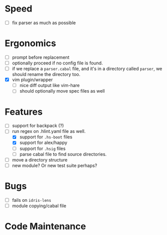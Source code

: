 # Speed
  - [ ] fix parser as much as possible
# Ergonomics
  - [ ] prompt before replacement
  - [ ] optionally proceed if no config file is found.
  - [ ] if we replace a `parser.cabal` file, and it's in a directory called
    `parser`, we should rename the directory too.
  - [x] vim plugin/wrapper
    - [ ] nice diff output like vim-hare
    - [ ] should optionally move spec files as well
# Features
  - [ ] support for backpack (?)
  - [ ] run regex on .hlint.yaml file as well.
    - [x] support for `.hs-boot` files
    - [x] support for alex/happy
    - [ ] support for `.hsig` files
    - [ ] parse cabal file to find source directories.
  - [ ] move a directory structure
  - [ ] new module? Or new test suite perhaps?
# Bugs
  - [ ] fails on `idris-lens`
  - [ ] module copying/cabal file
# Code Maintenance
